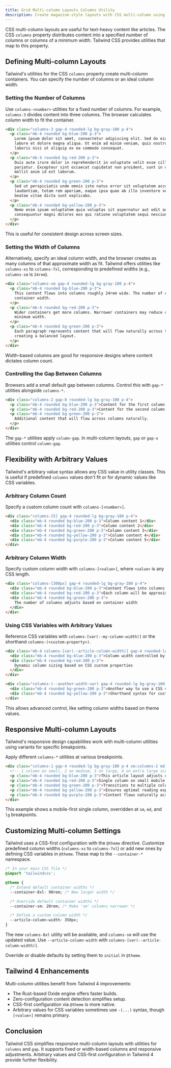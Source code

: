 ```yaml
---
title: Grid Multi-column Layouts Columns Utility
description: Create magazine-style layouts with CSS multi-column using Tailwind's columns utilities.
---
```


CSS multi-column layouts are useful for text-heavy content like articles. The CSS `columns` property distributes content into a specified number of columns or columns of a minimum width. Tailwind CSS provides utilities that map to this property.

## Defining Multi-column Layouts

Tailwind's utilities for the CSS `columns` property create multi-column containers. You can specify the number of columns or an ideal column width.

### Setting the Number of Columns

Use `columns-<number>` utilities for a fixed number of columns. For example, `columns-3` divides content into three columns. The browser calculates column width to fit the container.

```html tailwind
<div class="columns-3 gap-4 rounded-lg bg-gray-100 p-4">
  <p class="mb-4 rounded bg-blue-200 p-3">
    Lorem ipsum dolor sit amet, consectetur adipiscing elit. Sed do eiusmod tempor incididunt ut
    labore et dolore magna aliqua. Ut enim ad minim veniam, quis nostrud exercitation ullamco
    laboris nisi ut aliquip ex ea commodo consequat.
  </p>
  <p class="mb-4 rounded bg-red-200 p-3">
    Duis aute irure dolor in reprehenderit in voluptate velit esse cillum dolore eu fugiat nulla
    pariatur. Excepteur sint occaecat cupidatat non proident, sunt in culpa qui officia deserunt
    mollit anim id est laborum.
  </p>
  <p class="mb-4 rounded bg-green-200 p-3">
    Sed ut perspiciatis unde omnis iste natus error sit voluptatem accusantium doloremque
    laudantium, totam rem aperiam, eaque ipsa quae ab illo inventore veritatis et quasi architecto
    beatae vitae dicta sunt explicabo.
  </p>
  <p class="mb-4 rounded bg-yellow-200 p-3">
    Nemo enim ipsam voluptatem quia voluptas sit aspernatur aut odit aut fugit, sed quia
    consequuntur magni dolores eos qui ratione voluptatem sequi nesciunt.
  </p>
</div>
```

This is useful for consistent design across screen sizes.

### Setting the Width of Columns

Alternatively, specify an ideal column width, and the browser creates as many columns of that approximate width as fit. Tailwind offers utilities like `columns-xs` to `columns-7xl`, corresponding to predefined widths (e.g., `columns-sm` is `24rem`).

```html tailwind
<div class="columns-sm gap-4 rounded-lg bg-gray-100 p-4">
  <p class="mb-4 rounded bg-blue-200 p-3">
    This content flows into columns roughly 24rem wide. The number of columns adjusts based on
    container width.
  </p>
  <p class="mb-4 rounded bg-red-200 p-3">
    Wider containers get more columns. Narrower containers may reduce column count to maintain
    minimum width.
  </p>
  <p class="mb-4 rounded bg-green-200 p-3">
    Each paragraph represents content that will flow naturally across the available columns,
    creating a balanced layout.
  </p>
</div>
```

Width-based columns are good for responsive designs where content dictates column count.

### Controlling the Gap Between Columns

Browsers add a small default gap between columns. Control this with `gap-*` utilities alongside `columns-*`.

```html tailwind
<div class="columns-2 gap-8 rounded-lg bg-gray-100 p-4">
  <p class="mb-4 rounded bg-blue-200 p-3">Content for the first column with a larger gap.</p>
  <p class="mb-4 rounded bg-red-200 p-3">Content for the second column.</p>
  <p class="mb-4 rounded bg-green-200 p-3">
    Additional content that will flow across columns naturally.
  </p>
</div>
```

The `gap-*` utilities apply `column-gap`. In multi-column layouts, `gap` or `gap-x` utilities control `column-gap`.

## Flexibility with Arbitrary Values

Tailwind's arbitrary value syntax allows any CSS value in utility classes. This is useful if predefined `columns` values don't fit or for dynamic values like CSS variables.

### Arbitrary Column Count

Specify a custom column count with `columns-[<number>]`.

```html tailwind
<div class="columns-[5] gap-4 rounded-lg bg-gray-100 p-4">
  <div class="mb-4 rounded bg-blue-200 p-3">Column content 1</div>
  <div class="mb-4 rounded bg-red-200 p-3">Column content 2</div>
  <div class="mb-4 rounded bg-green-200 p-3">Column content 3</div>
  <div class="mb-4 rounded bg-yellow-200 p-3">Column content 4</div>
  <div class="mb-4 rounded bg-purple-200 p-3">Column content 5</div>
</div>
```

### Arbitrary Column Width

Specify custom column width with `columns-[<value>]`, where `<value>` is any CSS length.

```html tailwind
<div class="columns-[300px] gap-4 rounded-lg bg-gray-100 p-4">
  <div class="mb-4 rounded bg-blue-200 p-3">Content flows into columns ~300px wide</div>
  <div class="mb-4 rounded bg-red-200 p-3">Each column will be approximately 300 pixels wide</div>
  <div class="mb-4 rounded bg-green-200 p-3">
    The number of columns adjusts based on container width
  </div>
</div>
```

### Using CSS Variables with Arbitrary Values

Reference CSS variables with `columns-[var(--my-column-width)]` or the shorthand `columns-(<custom-property>)`.

```html tailwind
<div class="mb-4 columns-[var(--article-column-width)] gap-4 rounded-lg bg-gray-100 p-4">
  <div class="mb-4 rounded bg-blue-200 p-3">Column width controlled by a CSS variable</div>
  <div class="mb-4 rounded bg-red-200 p-3">
    Dynamic column sizing based on CSS custom properties
  </div>
</div>

<div class="columns-(--another-width-var) gap-4 rounded-lg bg-gray-100 p-4">
  <div class="mb-4 rounded bg-green-200 p-3">Another way to use a CSS variable</div>
  <div class="mb-4 rounded bg-yellow-200 p-3">Shorthand syntax for custom properties</div>
</div>
```

This allows advanced control, like setting column widths based on theme values.

## Responsive Multi-column Layouts

Tailwind's responsive design capabilities work with multi-column utilities using variants for specific breakpoints.

Apply different `columns-*` utilities at various breakpoints.

```html tailwind
<div class="columns-1 gap-4 rounded-lg bg-gray-100 p-4 sm:columns-2 md:columns-3 lg:columns-4">
  <!-- 1 column on small, 2 on medium, 3 on large, 4 on extra large screens -->
  <p class="mb-4 rounded bg-blue-200 p-3">This article layout adjusts columns by screen size.</p>
  <p class="mb-4 rounded bg-red-200 p-3">Single column on small mobile devices for readability.</p>
  <p class="mb-4 rounded bg-green-200 p-3">Transitions to multiple columns as screen widens.</p>
  <p class="mb-4 rounded bg-yellow-200 p-3">Ensures optimal reading experience across devices.</p>
  <p class="mb-4 rounded bg-purple-200 p-3">Content flows naturally across available columns.</p>
</div>
```

This example shows a mobile-first single column, overridden at `sm`, `md`, and `lg` breakpoints.

## Customizing Multi-column Settings

Tailwind uses a CSS-first configuration with the `@theme` directive. Customize predefined column widths (`columns-xs` to `columns-7xl`) or add new ones by defining CSS variables in `@theme`. These map to the `--container-*` namespace.

```css
/* In your main CSS file */
@import 'tailwindcss';

@theme {
  /* Extend default container widths */
  --container-8xl: 90rem; /* New larger width */

  /* Override default container widths */
  --container-sm: 20rem; /* Make 'sm' columns narrower */

  /* Define a custom column width */
  --article-column-width: 350px;
}
```

The new `columns-8xl` utility will be available, and `columns-sm` will use the updated value. Use `--article-column-width` with `columns-[var(--article-column-width)]`.

Override or disable defaults by setting them to `initial` in `@theme`.

## Tailwind 4 Enhancements

Multi-column utilities benefit from Tailwind 4 improvements:

- The Rust-based Oxide engine offers faster builds.
- Zero-configuration content detection simplifies setup.
- CSS-first configuration via `@theme` is more native.
- Arbitrary values for CSS variables sometimes use `-(...)` syntax, though `[<value>]` remains primary.

## Conclusion

Tailwind CSS simplifies responsive multi-column layouts with utilities for `columns` and `gap`. It supports fixed or width-based columns and responsive adjustments. Arbitrary values and CSS-first configuration in Tailwind 4 provide further flexibility.
